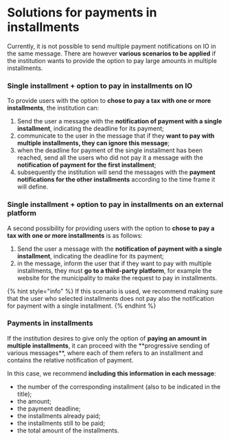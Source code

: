 # Solutions for payments in installments

Currently, it is not possible to send multiple payment notifications on IO in the same message. There are however **various scenarios to be applied** if the institution wants to provide the option to pay large amounts in multiple installments.

### **Single installment + option to pay in installments on IO**

To provide users with the option to **chose to pay a tax with one or more installments**, the institution can:

1. Send the user a message with the **notification of payment with a single installment**, indicating the deadline for its payment;
2. communicate to the user in the message that if they **want to pay with multiple installments, they can ignore this message**;
3. when the deadline for payment of the single installment has been reached, send all the users who did not pay it a message with the **notification of payment for the first installment**;
4. subsequently the institution will send the messages with the **payment notifications for the other installments** according to the time frame it will define.

### **Single installment + option to pay in installments on an external platform**

A second possibility for providing users with the option to **chose to pay a tax with one or more installments** is as follows:

1. Send the user a message with the **notification of payment with a single installment**, indicating the deadline for its payment;
2. in the message, inform the user that if they want to pay with multiple installments, they must **go to a third-party platform**, for example the website for the municipality to make the request to pay in installments.

{% hint style="info" %} If this scenario is used, we recommend making sure that the user who selected installments does not pay also the notification for payment with a single installment. {% endhint %}

### **Payments in installments**

If the institution desires to give only the option of **paying an amount in multiple installments**, it can proceed with the \*\*progressive sending of various messages\*\*, where each of them refers to an installment and contains the relative notification of payment.

In this case, we recommend **including this information in each message**:

* the number of the corresponding installment (also to be indicated in the title);
* the amount;
* the payment deadline;
* the installments already paid;
* the installments still to be paid;
* the total amount of the installments.